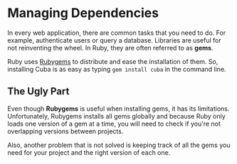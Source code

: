 Managing Dependencies
=====================

In every web application, there are common tasks that you need to do.
For example, authenticate users or query a database. Libraries are useful
for not reinventing the wheel. In Ruby, they are often referred to as
**gems**.

Ruby uses [Rubygems](https://rubygems.org/) to distribute and ease the
installation of them. So, installing Cuba is as easy as typing
`gem install cuba` in the command line.

The Ugly Part
-------------

Even though **Rubygems** is useful when installing gems, it has its
limitations. Unfortunately, Rubygems installs all gems globally and
because Ruby only loads one version of a gem at a time, you will need
to check if you're not overlapping versions between projects.

Also, another problem that is not solved is keeping track of all the
gems you need for your project and the right version of each one.
